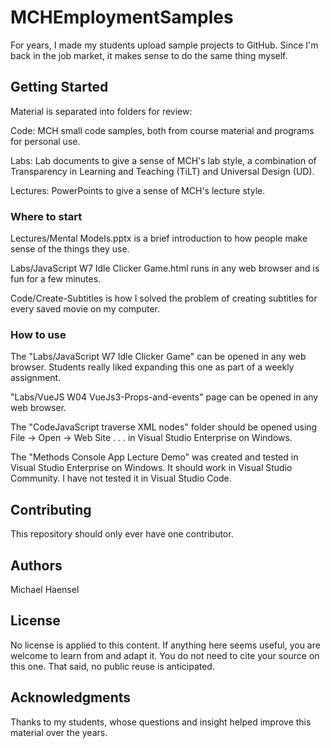 # MCHEmploymentSamples

For years, I made my students upload sample projects to GitHub. Since I'm back in the job market, it makes sense to do the same thing myself.


## Getting Started

Material is separated into folders for review:

Code: MCH small code samples, both from course material and programs for personal use.

Labs: Lab documents to give a sense of MCH's lab style, a combination of Transparency in Learning and Teaching (TiLT) and Universal Design (UD).

Lectures: PowerPoints to give a sense of MCH's lecture style.


### Where to start

Lectures/Mental Models.pptx is a brief introduction to how people make sense of the things they use.

Labs/JavaScript W7 Idle Clicker Game.html runs in any web browser and is fun for a few minutes.

Code/Create-Subtitles is how I solved the problem of creating subtitles for every saved movie on my computer.


### How to use

The "Labs/JavaScript W7 Idle Clicker Game" can be opened in any web browser. Students really liked expanding this one as part of a weekly assignment.

"Labs/VueJS W04 VueJs3-Props-and-events" page can be opened in any web browser.

The "CodeJavaScript traverse XML nodes" folder should be opened using File -> Open -> Web Site . . . in Visual Studio Enterprise on Windows.

The "Methods Console App Lecture Demo" was created and tested in Visual Studio Enterprise on Windows. It should work in Visual Studio Community. I have not tested it in Visual Studio Code.


## Contributing

This repository should only ever have one contributor.

## Authors

Michael Haensel

## License

No license is applied to this content. If anything here seems useful, you are welcome to learn from and adapt it. You do not need to cite your source on this one. That said, no public reuse is anticipated.

## Acknowledgments

Thanks to my students, whose questions and insight helped improve this material over the years.